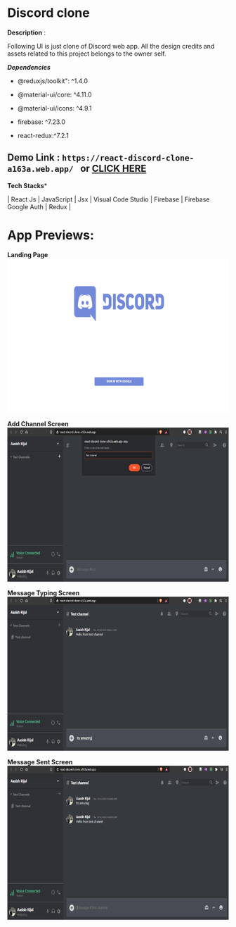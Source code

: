 
# Discord clone

  

  

**Description** :

  

Following UI is just clone of Discord web app. All the design credits and assets related to this project belongs to the owner self.

  

***Dependencies***

  

- @reduxjs/toolkit":  ^1.4.0

- @material-ui/core: ^4.11.0

- @material-ui/icons: ^4.9.1
- firebase: ^7.23.0
- react-redux:^7.2.1

  

  

## Demo Link : ` https://react-discord-clone-a163a.web.app/  ` or <a  href="https://react-discord-clone-a163a.web.app/">CLICK HERE</a>

  

**Tech Stacks***

| React Js | JavaScript | Jsx | Visual Code Studio | Firebase | Firebase Google Auth | Redux | 

# App Previews:

**Landing Page**
<img src="src/assets/1.png" alt="login page" height="350" />

**Add Channel Screen**
<img src="src/assets/2.png" alt="app detail screen" height="350" />

**Message Typing Screen**
<img src="src/assets/3.png" alt="app detail screen" height="350" />

**Message Sent Screen**
<img src="src/assets/4.png" alt="app detail screen" height="350" />
